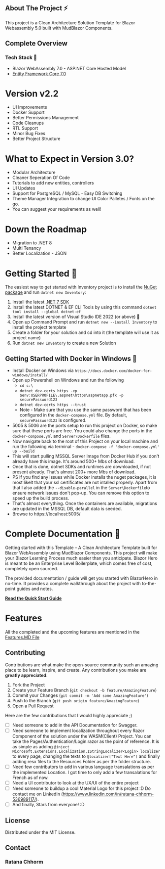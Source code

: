 ﻿<!-- PROJECT SHIELDS -->

## About The Project :zap:

This project is a Clean Architecture Solution Template for Blazor Webassembly 5.0 built with MudBlazor Components.

## Complete Overview

### Tech Stack :muscle:

- Blazor WebAssembly 7.0 - ASP.NET Core Hosted Model
- [Entity Framework Core 7.0](https://docs.microsoft.com/en-us/ef/core/)

# Version v2.2

- UI Improvements
- Docker Support
- Better Permissions Management
- Code Cleanups
- RTL Support
- Minor Bug Fixes
- Better Project Structure

# What to Expect in Version 3.0?

- Modular Architecture
- Cleaner Seperation Of Code
- Tutorials to add new entities, controllers
- UI Updates
- Support for PostgreSQL / MySQL - Easy DB Switching
- Theme Manager Integration to change UI Color Palletes / Fonts on the go.
- You can suggest your requirements as well!

# Down the Roadmap

 - Migration to .NET 8
 - Multi Tenancy
 - Better Localization - JSON

# Getting Started 🦸

The easiest way to get started with Inventory project is to install the [NuGet package](https://www.nuget.org/packages/Inventory/) and run `dotnet new Inventory`:

1. Install the latest [.NET 7 SDK](https://dotnet.microsoft.com/download/dotnet/7.0)
2. Install the latest DOTNET & EF CLI Tools by using this command `dotnet tool install --global dotnet-ef` 
3. Install the latest version of Visual Studio IDE 2022 (or above) 🚀
4. Open up Command Prompt and run `dotnet new --install Inventory` to install the project template
5. Create a folder for your solution and cd into it (the template will use it as project name)
6. Run `dotnet new Inventory` to create a new Solution

## Getting Started with Docker in Windows :rocket:

- Install Docker on Windows via `https://docs.docker.com/docker-for-windows/install/`
- Open up Powershell on Windows and run the following
    - `cd c:\`
    - `dotnet dev-certs https -ep $env:USERPROFILE\.aspnet\https\aspnetapp.pfx -p securePassword123`
    - `dotnet dev-certs https --trust`
    - Note - Make sure that you use the same password that has been configured in the `docker-compose.yml` file. By default, `securePassword123` is configured.
- 5005 & 5006 are the ports setup to run this project on Docker, so make sure that these ports are free. You could also change the ports in the `docker-compose.yml` and `Server\Dockerfile` files.
- Now navigate back to the root of this Project on your local machine and run the following via terminal - `docker-compose -f 'docker-compose.yml' up --build`
- This will start pulling MSSQL Server Image from Docker Hub if you don't already have this image. It's around 500+ Mbs of download.
- Once that is done, dotnet SDKs and runtimes are downloaded, if not present already. That's almost 200+ more Mbs of download.
- PS If you find any issues while Docker installs the nuget packages, it is most likelt that your ssl certificates are not intalled properly. Apart from that I also added the `--disable-parallel` in the `Server\Dockerfile`to ensure network issues don't pop-up. You can remove this option to speed up the build process.
- That's almost everything. Once the containers are available, migrations are updated in the MSSQL DB, default data is seeded.
- Browse to https://localhost:5005/

# Complete Documentation :rocket:

Getting started with this Template – A Clean Architecture Template built for Blazor WebAssembly using MudBlazor Components. This project will make your Blazor Learning Process much easier than you anticipate. Blazor Hero is meant to be an Enterprise Level Boilerplate, which comes free of cost, completely open sourced. 

The provided documentation / guide will get you started with BlazorHero in no-time. It provides a complete walkthrough about the project with to-the-point guides and notes.

<a href="https://codewithmukesh.com/blog/blazor-hero-quick-start-guide/"><strong>Read the Quick Start Guide</strong></a>

# Features

All the completed and the upcoming features are mentioned in the [Features.MD File](https://github.com/ratanachh/CleanArchitecture/blob/master/Features.md)

## Contributing

Contributions are what make the open-source community such an amazing place to be learn, inspire, and create. Any contributions you make are **greatly appreciated**.

1. Fork the Project
2. Create your Feature Branch (`git checkout -b feature/AmazingFeature`)
3. Commit your Changes (`git commit -m 'Add some AmazingFeature'`)
4. Push to the Branch (`git push origin feature/AmazingFeature`)
5. Open a Pull Request

Here are the few contributions that I would highly appreciate ;)

- [ ] Need someone to add in the API Documentation for Swagger.
- [ ] Need someone to implement localization throughout every Razor Component of the solution under the WASM(Client) Project. You can take the Pages/Authentication/Login.razor as the point of reference. It is as simple as adding `@inject Microsoft.Extensions.Localization.IStringLocalizer<Login> localizer` to every page, changing the texts to `@localizer["Text Here"]` and finally adding resx files to the Resources Folder as per the folder structure.
- [ ] Need few contributors to add in various language transalations as per the implemented Location. I got time to only add a few transalations for French as of now.
- [ ] Need a UI contributor to look at the UX/UI of the entire project
- [ ] Need someone to buildup a cool Material Logo for this project :D Do contact me on LinkedIn (https://www.linkedin.com/in/ratana-chhorm-536989117/).
- [ ] And finally, Stars from everyone! :D

## License

Distributed under the MIT License.

## Contact
### Ratana Chhorm